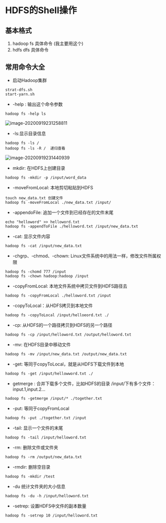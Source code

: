 # HDFS的Shell操作

## 基本格式

1. hadoop fs 具体命令 (我主要用这个)
2. hdfs dfs 具体命令

## 常用命令大全

- 启动Hadoop集群

```
strat-dfs.sh
start-yarn.sh
```

- -help : 输出这个命令参数

```
hadoop fs -help ls
```

![image-20200919231258811](C:\Users\Auraros\AppData\Roaming\Typora\typora-user-images\image-20200919231258811.png)

- -ls:显示目录信息

```
hadoop fs -ls /
hadoop fs -ls -R /  递归查看
```

![image-20200919231440939](C:\Users\Auraros\AppData\Roaming\Typora\typora-user-images\image-20200919231440939.png)

- mkdir: 在HDFS上创建目录

```
hadoop fs -mkdir -p /input/word_data
```

- -moveFromLocal: 本地剪切粘贴到HDFS

```
touch new_data.txt 创建文件
hadoop fs -moveFromLocal ./new_data.txt /input/
```

- -appendoFile: 追加一个文件到已经存在的文件末尾

```
echo "helloword" >> helloword.txt
hadoop fs -appendToFile ./helloword.txt /input/new_data.txt
```

- -cat: 显示文件内容

```
hadoop fs -cat /input/new_data.txt
```

- -chgrp、-chmod、-chown: Linux文件系统中的用法一样，修改文件所属权限

```
hadoop fs -chomd 777 /input
hadoop fs -chown hadoop:hadoop /input
```

- -copyFromLocal: 本地文件系统中拷贝文件到HDFS路径去

```
hadoop fs -copyFromLocal ./helloword.txt /input
```

- -copyToLocal：从HDFS拷贝到本地文件

```
hadoop fs -copyToLocal /input/helloeord.txt ./
```

- -cp: 从HDFS的一个路径拷贝到HDFS的另一个路径

```
hadoop fs -cp /input/helloword.txt /output/helloword.txt
```

- -mv: 在HDFS目录中移动文件

```
hadoop fs -mv /input/new_data.txt /output/new_data.txt
```

- -get: 等同于copyToLocal，就是从HDFS下载文件到本地

```
hadoop fs -get /input/hellowword.txt ./
```

- getmerge : 合并下载多个文件，比如HDFS的目录 /input/下有多个文件：input.1,input.2...

```
hadoop fs -getmerge /input/* ./together.txt
```

- -put: 等同于copyFromLocal

```
hadoop fs -put ./together.txt /input
```

- -tail: 显示一个文件的末尾

```
hadoop fs -tail /input/helloword.txt
```

- -rm: 删除文件或文件夹

```
hadoop fs -rm /output/new_data.txt
```

- -rmdir: 删除空目录

```
hadoop fs -mkdir /test
```

- -du 统计文件夹的大小信息

```
hadoop fs -du -h /input/helloword.txt
```

- -setrep: 设置HDFS中文件的副本数量

```
hadoop fs -setrep 10 /input/helloword.txt
```

